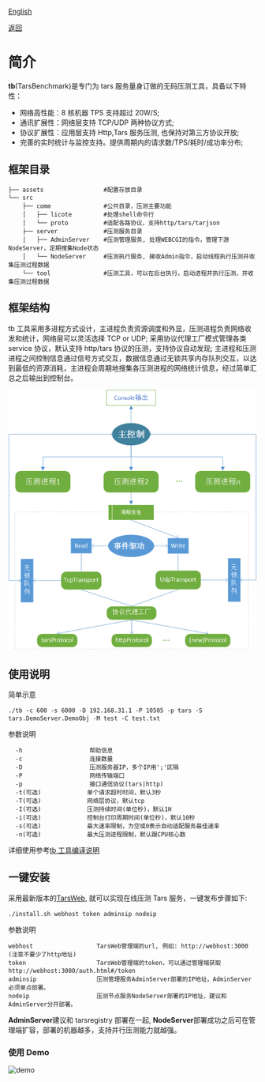 [English](Benchmark.en.md)

[返回](../README.md)

# 简介

**tb**(TarsBenchmark)是专门为 tars 服务量身订做的无码压测工具，具备以下特性：

- 网络高性能：8 核机器 TPS 支持超过 20W/S;
- 通讯扩展性：网络层支持 TCP/UDP 两种协议方式;
- 协议扩展性：应用层支持 Http,Tars 服务压测, 也保持对第三方协议开放;
- 完善的实时统计与监控支持。提供周期内的请求数/TPS/耗时/成功率分布;

## 框架目录

```
├── assets                 #配置存放目录
└── src
    ├── comm               #公共目录，压测主要功能
    │   ├── licote         #处理shell命令行
    │   └── proto          #适配各路协议，支持http/tars/tarjson
    ├── server             #压测服务目录
    │   ├── AdminServer    #压测管理服务, 处理WEBCGI的指令，管理下游NodeServer，定期搜集Node状态
    │   └── NodeServer     #压测执行服务, 接收Admin指令，启动线程执行压测并收集压测过程数据
    └── tool               #压测工具，可以在后台执行，启动进程并执行压测，并收集压测过程数据
```

## 框架结构

tb 工具采用多进程方式设计，主进程负责资源调度和外显，压测进程负责网络收发和统计，网络层可以灵活选择 TCP or UDP; 采用协议代理工厂模式管理各类 service 协议，默认支持 http/tars 协议的压测，支持协议自动发现; 主进程和压测进程之间控制信息通过信号方式交互，数据信息通过无锁共享内存队列交互，以达到最低的资源消耗，主进程会周期地搜集各压测进程的网络统计信息，经过简单汇总之后输出到控制台。

![tb系统结构](../assets/tb-platform.png)

## 使用说明

简单示意

```text
./tb -c 600 -s 6000 -D 192.168.31.1 -P 10505 -p tars -S tars.DemoServer.DemoObj -M test -C test.txt
```

参数说明

```text
  -h                   帮助信息
  -c                   连接数量
  -D                   压测服务器IP，多个IP用';'区隔
  -P                   网络传输端口
  -p                   接口通信协议(tars|http)
  -t(可选)             单个请求超时时间，默认3秒
  -T(可选)             网络层协议，默认tcp
  -I(可选)             压测持续时间(单位秒)，默认1H
  -i(可选)             控制台打印周期时间(单位秒)，默认10秒
  -s(可选)             最大速率限制，为空或0表示自动适配服务最佳速率
  -n(可选)             最大压测进程限制，默认跟CPU核心数
```

详细使用参考[tb 工具编译说明](develop.md)

## <a id="QuickStart"></a>一键安装

采用最新版本的[TarsWeb](https://github.com/TarsCloud/TarsWeb), 就可以实现在线压测 Tars 服务，一键发布步骤如下:

```shell
./install.sh webhost token adminsip nodeip
```

参数说明

```text
webhost                  TarsWeb管理端的url, 例如: http://webhost:3000 (注意不要少了http地址)
token                    TarsWeb管理端的token，可以通过管理端获取http://webhost:3000/auth.html#/token
adminsip                 压测管理服务AdminServer部署的IP地址，AdminServer必须单点部署。
nodeip                   压测节点服务NodeServer部署的IP地址，建议和AdminServer分开部署。
```

**AdminServer**建议和 tarsregistry 部署在一起, **NodeServer**部署成功之后可在管理端扩容，部署的机器越多，支持并行压测能力就越强。

### 使用 Demo

![demo](../assets/demo_cn.gif)
